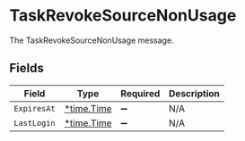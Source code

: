 # TaskRevokeSourceNonUsage

The TaskRevokeSourceNonUsage message.


## Fields

| Field                                      | Type                                       | Required                                   | Description                                |
| ------------------------------------------ | ------------------------------------------ | ------------------------------------------ | ------------------------------------------ |
| `ExpiresAt`                                | [*time.Time](https://pkg.go.dev/time#Time) | :heavy_minus_sign:                         | N/A                                        |
| `LastLogin`                                | [*time.Time](https://pkg.go.dev/time#Time) | :heavy_minus_sign:                         | N/A                                        |